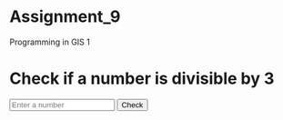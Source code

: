 # Assignment_9
Programming in GIS 1
<!DOCTYPE html>
<html>
  <head>
    <title>Check if a number is divisible by 3</title>
  </head>
  <body>
    <h1>Check if a number is divisible by 3</h1>
    <input type="text" id="numberInput" placeholder="Enter a number">
    <button id="checkButton">Check</button>
    <p id="result"></p>
    <script>
      const checkButton = document.getElementById("checkButton");
      const numberInput = document.getElementById("numberInput");
      const result = document.getElementById("result");

      checkButton.addEventListener("click", function() {
        const number = parseInt(numberInput.value);
        if (number % 3 === 0) {
          result.innerText = "The number is divisible by 3.";
        } else {
          result.innerText = "The number is not divisible by 3.";
        }
      });
    </script>
  </body>
</html>
